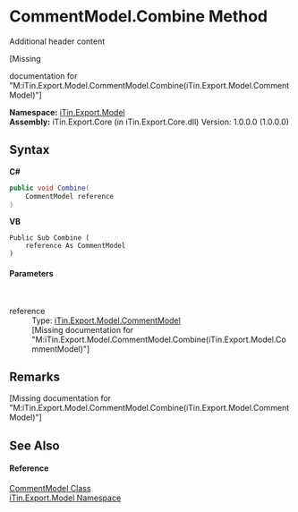 # CommentModel.Combine Method 
Additional header content 

\[Missing <summary> documentation for "M:iTin.Export.Model.CommentModel.Combine(iTin.Export.Model.CommentModel)"\]

**Namespace:**&nbsp;<a href="ef57ffcc-e95e-b212-5a46-9aa6f5a3511f">iTin.Export.Model</a><br />**Assembly:**&nbsp;iTin.Export.Core (in iTin.Export.Core.dll) Version: 1.0.0.0 (1.0.0.0)

## Syntax

**C#**<br />
``` C#
public void Combine(
	CommentModel reference
)
```

**VB**<br />
``` VB
Public Sub Combine ( 
	reference As CommentModel
)
```


#### Parameters
&nbsp;<dl><dt>reference</dt><dd>Type: <a href="66ffdea2-01bf-5e72-5880-6ae3681f9145">iTin.Export.Model.CommentModel</a><br />\[Missing <param name="reference"/> documentation for "M:iTin.Export.Model.CommentModel.Combine(iTin.Export.Model.CommentModel)"\]</dd></dl>

## Remarks
\[Missing <remarks> documentation for "M:iTin.Export.Model.CommentModel.Combine(iTin.Export.Model.CommentModel)"\]

## See Also


#### Reference
<a href="66ffdea2-01bf-5e72-5880-6ae3681f9145">CommentModel Class</a><br /><a href="ef57ffcc-e95e-b212-5a46-9aa6f5a3511f">iTin.Export.Model Namespace</a><br />